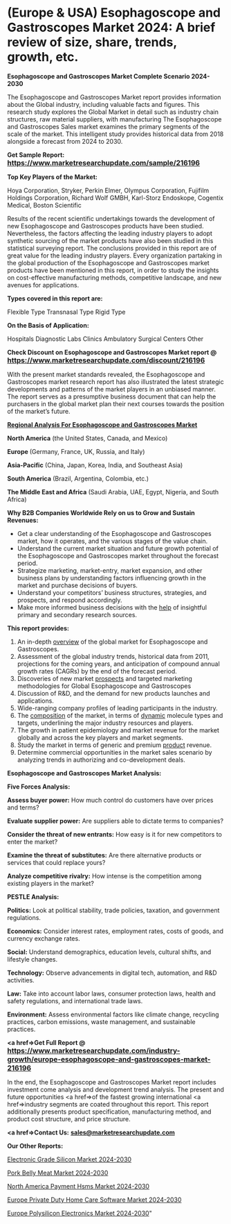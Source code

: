 # (Europe & USA) Esophagoscope and Gastroscopes Market 2024: A brief review of size, share, trends, growth, etc.

<strong>Esophagoscope and Gastroscopes Market Complete Scenario 2024-2030</strong>

The Esophagoscope and Gastroscopes Market report provides information about the Global industry, including valuable facts and figures. This research study explores the Global Market in detail such as industry chain structures, raw material suppliers, with manufacturing The Esophagoscope and Gastroscopes Sales market examines the primary segments of the scale of the market. This intelligent study provides historical data from 2018 alongside a forecast from 2024 to 2030.

<strong>Get Sample Report: <a href=https://www.marketresearchupdate.com/sample/216196><font size=3 color=#0000ff>https://www.marketresearchupdate.com/sample/216196</font></a></strong>

<strong>Top Key Players of the Market:</strong>

Hoya Corporation, Stryker, Perkin Elmer, Olympus Corporation, Fujifilm Holdings Corporation, Richard Wolf GMBH, Karl-Storz Endoskope, Cogentix Medical, Boston Scientific

Results of the recent scientific undertakings towards the development of new Esophagoscope and Gastroscopes products have been studied. Nevertheless, the factors affecting the leading industry players to adopt synthetic sourcing of the market products have also been studied in this statistical surveying report. The conclusions provided in this report are of great value for the leading industry players. Every organization partaking in the global production of the Esophagoscope and Gastroscopes market products have been mentioned in this report, in order to study the insights on cost-effective manufacturing methods, competitive landscape, and new avenues for applications.

<strong>Types covered in this report are: </strong>

Flexible Type
Transnasal Type
Rigid Type

<strong>On the Basis of Application:</strong>

Hospitals
Diagnostic Labs
Clinics
Ambulatory Surgical Centers
Other

<strong>Check Discount on Esophagoscope and Gastroscopes Market report @ <a href=https://www.marketresearchupdate.com/discount/216196><font size=3 color=#0000ff>https://www.marketresearchupdate.com/discount/216196</font></a></strong>

With the present market standards revealed, the Esophagoscope and Gastroscopes market research report has also illustrated the latest strategic developments and patterns of the market players in an unbiased manner. The report serves as a presumptive business document that can help the purchasers in the global market plan their next courses towards the position of the market’s future.

<strong><u><b>Regional Analysis For Esophagoscope and Gastroscopes Market</b></u></strong>

<strong><b>North America</b></strong> (the United States, Canada, and Mexico)

<strong><b>Europe </b></strong>(Germany, France, UK, Russia, and Italy)

<strong><b>Asia-Pacific</b></strong> (China, Japan, Korea, India, and Southeast Asia)

<strong><b>South America</b></strong> (Brazil, Argentina, Colombia, etc.)

<strong><b>The Middle East and Africa</b></strong> (Saudi Arabia, UAE, Egypt, Nigeria, and South Africa)

<strong>Why B2B Companies Worldwide Rely on us to Grow and Sustain Revenues:</strong>
<ul>
  <li>Get a clear understanding of the Esophagoscope and Gastroscopes market, how it operates, and the various stages of the value chain.</li>
  <li>Understand the current market situation and future growth potential of the Esophagoscope and Gastroscopes market throughout the forecast period.</li>
  <li>Strategize marketing, market-entry, market expansion, and other business plans by understanding factors influencing growth in the market and purchase decisions of buyers.</li>
  <li>Understand your competitors’ business structures, strategies, and prospects, and respond accordingly.</li>
  <li>Make more informed business decisions with the <a href=ASDF991299>help</a> of insightful primary and secondary research sources.</li>
</ul>
<strong>This report provides:</strong>
<ol>
  <li>An in-depth <a href=>overview</a> of the global market for Esophagoscope and Gastroscopes.</li>
  <li>Assessment of the global industry trends, historical data from 2011, projections for the coming years, and anticipation of compound annual growth rates (CAGRs) by the end of the forecast period.</li>
  <li>Discoveries of new market <a href=>prospects</a> and targeted marketing methodologies for Global Esophagoscope and Gastroscopes</li>
  <li>Discussion of R&amp;D, and the demand for new products launches and applications.</li>
  <li>Wide-ranging company profiles of leading participants in the industry.</li>
  <li>The <a href=ASDF881288>composition</a> of the market, in terms of <a href=>dynamic</a> molecule types and targets, underlining the major industry resources and players.</li>
  <li>The growth in patient epidemiology and market revenue for the market globally and across the key players and market segments.</li>
  <li>Study the market in terms of generic and premium <a href=>product</a> revenue.</li>
  <li>Determine commercial opportunities in the market sales scenario by analyzing trends in authorizing and co-development deals.</li>
</ol>

<strong>Esophagoscope and Gastroscopes Market Analysis:</strong>

<strong>Five Forces Analysis:</strong>

<strong>Assess buyer power:</strong> How much control do customers have over prices and terms?

<strong>Evaluate supplier power:</strong> Are suppliers able to dictate terms to companies?

<strong>Consider the threat of new entrants:</strong> How easy is it for new competitors to enter the market?

<strong>Examine the threat of substitutes:</strong> Are there alternative products or services that could replace yours?

<strong>Analyze competitive rivalry:</strong> How intense is the competition among existing players in the market?

<strong>PESTLE Analysis:</strong>

<strong>Politics:</strong> Look at political stability, trade policies, taxation, and government regulations.

<strong>Economics:</strong> Consider interest rates, employment rates, costs of goods, and currency exchange rates.

<strong>Social:</strong> Understand demographics, education levels, cultural shifts, and lifestyle changes.

<strong>Technology:</strong> Observe advancements in digital tech, automation, and R&D activities.

<strong>Law:</strong> Take into account labor laws, consumer protection laws, health and safety regulations, and international trade laws.

<strong>Environment:</strong> Assess environmental factors like climate change, recycling practices, carbon emissions, waste management, and sustainable practices.

<strong><a href=>Get Full Report</a> @ <a href=https://www.marketresearchupdate.com/industry-growth/europe-esophagoscope-and-gastroscopes-market-216196><font size=3 color=#0000ff>https://www.marketresearchupdate.com/industry-growth/europe-esophagoscope-and-gastroscopes-market-216196</font></a></strong>

In the end, the Esophagoscope and Gastroscopes Market report includes investment come analysis and development trend analysis. The present and future opportunities <a href=>of</a> the fastest growing international <a href=>industry</a> segments are coated throughout this report. This report additionally presents product specification, manufacturing method, and product cost structure, and price structure.

<strong><a href=><strong>Contact Us:</strong></a></strong>
<strong>sales@marketresearchupdate.com</strong>

<strong>Our Other Reports:</strong>

<a href=https://www.linkedin.com/pulse/electronic-grade-silicon-market-size-growth-set>Electronic Grade Silicon Market 2024-2030</a>

<a href=https://www.linkedin.com/pulse/pork-belly-meat-market-analysis-segment-region>Pork Belly Meat Market 2024-2030</a>

<a href=https://www.linkedin.com/pulse/north-america-payment-hsms-market-2023-global>North America Payment Hsms Market 2024-2030</a>

<a href=https://www.linkedin.com/pulse/europe-private-duty-home-care-software-market-bph2f/>Europe Private Duty Home Care Software Market 2024-2030</a>

<a href=https://www.linkedin.com/pulse/europe-polysilicon-electronics-market-research-o1cwf/>Europe Polysilicon Electronics Market 2024-2030</a>"
